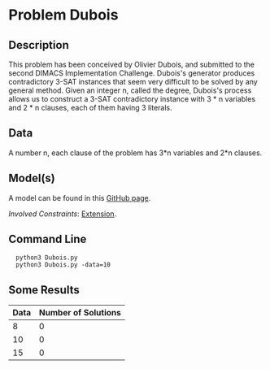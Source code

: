 # Problem Dubois

## Description
This problem has been conceived by Olivier Dubois, and submitted to the second DIMACS Implementation Challenge.
Dubois's generator produces contradictory 3-SAT instances that seem very difficult to be solved by any general method.
Given an integer n, called the degree, Dubois's process allows us to construct a 3-SAT contradictory instance with 3 * n variables and 2 * n clauses,
each of them having 3 literals.


## Data
A number n, each clause of the problem has 3\*n variables and 2\*n clauses.

## Model(s)

A model can be found in this [GitHub page](https://github.com/xcsp3team/pycsp3/blob/master/problems/csp/academic/Dubois.py).


*Involved Constraints*: [Extension](https://pycsp.org/documentation/constraints/Extension/).



## Command Line


```shell
  python3 Dubois.py
  python3 Dubois.py -data=10
 ```

## Some Results

| Data | Number of Solutions |
|------|---------------------|
| 8    | 0                   | 
| 10   | 0                   | 
| 15   | 0                   | 
